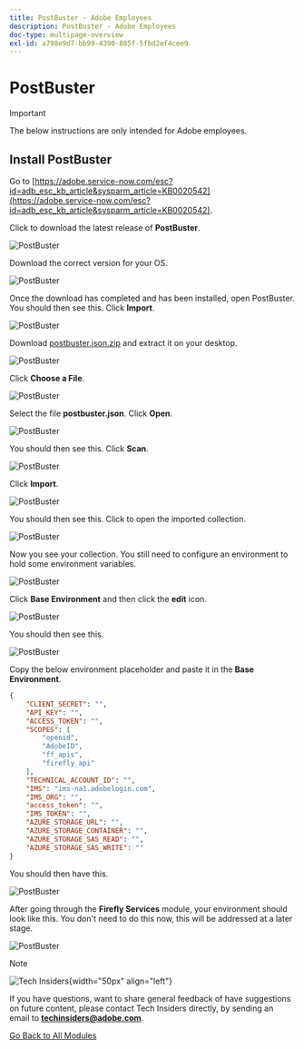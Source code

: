 ```yaml
---
title: PostBuster - Adobe Employees
description: PostBuster - Adobe Employees
doc-type: multipage-overview
exl-id: a798e9d7-bb99-4390-885f-5fbd2ef4cee9
---
```

# PostBuster

>[!IMPORTANT]
>
>The below instructions are only intended for Adobe employees.

## Install PostBuster

Go to [https://adobe.service-now.com/esc?id=adb_esc_kb_article&sysparm_article=KB0020542](https://adobe.service-now.com/esc?id=adb_esc_kb_article&sysparm_article=KB0020542). 

Click to download the latest release of **PostBuster**.

![PostBuster](./assets/images/pb1.png)

Download the correct version for your OS.

![PostBuster](./assets/images/pb2.png)

Once the download has completed and has been installed, open PostBuster. You should then see this. Click **Import**.

![PostBuster](./assets/images/pb3.png)

Download [postbuster.json.zip](./assets/postman/postbuster.json.zip) and extract it on your desktop.

![PostBuster](./assets/images/pbpb.png)

Click **Choose a File**.

![PostBuster](./assets/images/pb4.png)

Select the file **postbuster.json**. Click **Open**.

![PostBuster](./assets/images/pb5.png)

You should then see this. Click **Scan**.

![PostBuster](./assets/images/pb6.png)

Click **Import**.

![PostBuster](./assets/images/pb7.png)

You should then see this. Click to open the imported collection.

![PostBuster](./assets/images/pb8.png)

Now you see your collection. You still need to configure an environment to hold some environment variables.

![PostBuster](./assets/images/pb9.png)

Click **Base Environment** and then click the **edit** icon.

![PostBuster](./assets/images/pb10.png)

You should then see this.

![PostBuster](./assets/images/pb11.png)

Copy the below environment placeholder and paste it in the **Base Environment**.

```json
{
	"CLIENT_SECRET": "",
	"API_KEY": "",
	"ACCESS_TOKEN": "",
	"SCOPES": [
		"openid",
		"AdobeID",
		"ff_apis",
		"firefly_api"
	],
	"TECHNICAL_ACCOUNT_ID": "",
	"IMS": "ims-na1.adobelogin.com",
	"IMS_ORG": "",
	"access_token": "",
	"IMS_TOKEN": "",
	"AZURE_STORAGE_URL": "",
	"AZURE_STORAGE_CONTAINER": "",
	"AZURE_STORAGE_SAS_READ": "",
	"AZURE_STORAGE_SAS_WRITE": ""
}
```

You should then have this.

![PostBuster](./assets/images/pb12.png)

After going through the **Firefly Services** module, your environment should look like this. You don't need to do this now, this will be addressed at a later stage.

![PostBuster](./assets/images/pb13.png)

>[!NOTE]
>
>![Tech Insiders](./assets/images/techinsiders.png){width="50px" align="left"}
>
>If you have questions, want to share general feedback of have suggestions on future content, please contact Tech Insiders directly, by sending an email to **techinsiders@adobe.com**.

[Go Back to All Modules](./overview.md)
